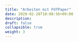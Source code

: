 ```yaml
---
title: "Arbeiten mit PdfPaper"
date: 2020-02-28T10:08:56+09:00
description: 
draft: false
collapsible: true
weight: 3
---
```

